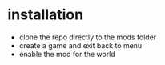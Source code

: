 # installation
* clone the repo directly to the mods folder
* create a game and exit back to menu
* enable the mod for the world
